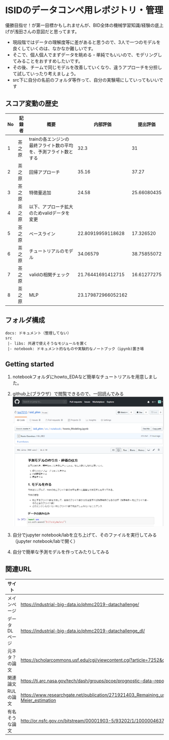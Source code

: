 # ISIDのデータコンペ用レポジトリ・管理 

優勝目指せ！が第一目標かもしれませんが、BID全体の機械学習知識/経験の底上げが浅田さんの意図だと思ってます。
* 現段階ではデータの理解度等に差があると思うので、3人で一つのモデルを良くしていくのは、なかなか難しいです。
* そこで、個人個人でまずデータを眺める・単純でもいいので、モデリングしてみることをおすすめしたいです。
* その後、チームで同じモデルを改善していくなり、違うアプローチを分担して試していったり考えましょう。
* src下に自分の名前のフォルダ等作って、自分の実験場にしていってもいいです

## スコア変動の歴史

No|記録者|概要|内部評価|提出評価
-|-|-|-|-
1|茶之原|trainの各エンジンの最終フライト数の平均を、予測フライト数とする|32.3|31
2|茶之原|回帰アプローチ|35.16|37.27
3|茶之原|特徴量追加|24.58|25.66080435
4|茶之原|以下、アプローチ拡大のためvalidデータを変更
5|茶之原|ベースライン|22.80919959118628|17.326520
6|茶之原|チュートリアルのモデル|34.06579|38.75855072
7|茶之原|validの相関チェック|21.76441691412715|16.61277275
8|茶之原|MLP|23.179872966052162|

## フォルダ構成
```
docs: ドキュメント（整理してない）
src
 |- libs: 共通で使えそうなモジュールを置く
 |- notebook: ドキュメント的なものや実験的なノートブック（ipynb)置き場
```

## Getting started
1. notebookフォルダにhowto_EDAなど簡単なチュートリアルを用意しました。

1. github上(ブラウザ）で閲覧できるので、一回読んでみる
![](./docs/img/2019-04-10-16-45-36.png)

1. 自分でjupyter notebook/labを立ち上げて、そのファイルを実行してみる（jupyter notebook/labで開く）

1. 自分で簡単な予測モデルを作ってみたりしてみる


## 関連URL
サイト|URL
-|-
メインページ|https://industrial-big-data.io/phmc2019-datachallenge/
データDLページ|https://industrial-big-data.io/phmc2019-datachallenge_dl/
元ネタ？の論文|https://scholarcommons.usf.edu/cgi/viewcontent.cgi?article=7252&context=etd
関連論文|https://ti.arc.nasa.gov/tech/dash/groups/pcoe/prognostic-data-repository/publications/#turbofan
RULの論文|https://www.researchgate.net/publication/271921403_Remaining_useful_life_prediction_using_prognostic_methodology_based_on_logical_analysis_of_data_and_Kaplan-Meier_estimation
有名そうな論文|http://or.nsfc.gov.cn/bitstream/00001903-5/93202/1/1000004637516.pdf

